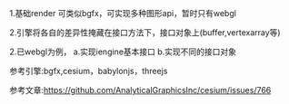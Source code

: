 1.基础render 可类似bgfx，可实现多种图形api，暂时只有webgl

2.引擎将各自的差异性掩藏在接口方法下，接口对象上(buffer,vertexarray等)

2.已webgl为例，
    a.实现iengine基本接口
    b.实现不同的接口对象


参考引擎:bgfx,cesium，babylonjs，threejs

参考文章:https://github.com/AnalyticalGraphicsInc/cesium/issues/766